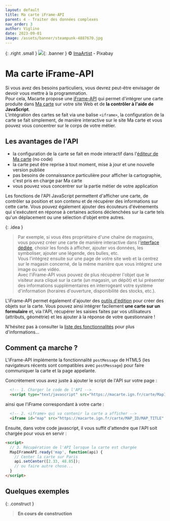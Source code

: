 ```yaml
---
layout: default
title: Ma carte iFrame-API
parent: 4 - Traiter des données complexes
nav_order: 3
author: Viglino
date: 2023-09-01
image: /assets/banner/steampunk-4887670.jpg
---
```

{: .right .small }
![](/Macarte-MI/assets/banner/steampunk-4887670.jpg){: .banner }
&copy; [ImaArtist](https://pixabay.com/fr/photos/steampunk-a%C3%A9rodrome-ancien-auto-4887670/) - Pixabay

# Ma carte iFrame-API

Si vous avez des besoins particuliers, vous devrez peut-être envisager de devoir vous mettre à la programmation.    
Pour cela, Macarte propose une [iFrame-API](https://ignf-ma-carte.github.io/mcviewer/doc/) qui permet d'intégrer une carte produite dans [Ma carte](https://macarte.ign.fr/) sur votre site Web et de **la contrôler à l'aide de JavaScript**.   
L'intégration des cartes se fait via une balise `<iframe>`, la configuration de la carte se fait simplement, de manière interactive sur le site Ma carte et vous pouvez vous concentrer sur le corps de votre métier.

## Les avantages de l'API

* la configuration de la carte se fait en mode interactif dans l'[éditeur de Ma carte](https://macarte.ign.fr/edition/carte) (no code)
* la carte peut être reprise à tout moment, mise à jour et une nouvelle version publiée
* pas besoins de connaissance particulière pour afficher la cartographie, c'est pris en charge par Ma carte
* vous pouvez vous concentrer sur la partie métier de votre application

Les fonctions de l'API JavaScript permettent d'afficher une carte, de contrôler sa position et son contenu et de récupérer des informations sur cette carte. Vous pouvez également ajouter des écouteurs d'événements qui s'exécutent en réponse à certaines actions déclenchées sur la carte tels qu'un déplacement ou une sélection d'objet entre autres.

{: .idea }
> Par exemple, si vous êtes propriétaire d'une chaîne de magasins, vous pouvez créer une carte de manière interactive dans l'[interface dédiée](https://macarte.ign.fr/edition/carte), choisir les fonds à afficher, ajouter vos données, les symboliser, ajouter une légende, des bulles, etc.   
Vous l'intégrez ensuite sur une page de votre site web et la centrez sur le magasin concerné, de la même manière que vous intégrez une image ou une vidéo.   
Avec l'iFrame-API vous pouvez de plus récupérer l'objet que le visiteur aura cliqué sur la carte (un magasin, un dépôt) et lui présenter des informations supplémentaires en interrogeant votre système d'information (horaires d'ouverture, disponibilité des stocks, etc.).

L'iFrame-API permet également d'ajouter des [outils d'édition](https://ignf-ma-carte.github.io/mcviewer/doc/api.html#addEditBar__anchor) pour créer des objets sur la carte. Vous pouvez ainsi intégrer facilement **une carte sur un formulaire** et, via l'API, récupérer les saisies faites par vos utilisateurs (attributs, géométrie) et les ajouter à la réponse de votre questionnaire !

N'hésitez pas à consulter la [liste des fonctionnalités](https://ignf-ma-carte.github.io/mcviewer/doc/api.html) pour plus d'informations...

## Comment ça marche ?

L'iFrame-API implémente la fonctionnalité `postMessage` de HTML5 (les navigateurs récents sont compatibles avec `postMessage`) pour faire communiquer la carte et la page appelante.

Concrètement vous avez juste à ajouter le script de l'API sur votre page&nbsp;:

```html
  <!-- 1. Charger le code de l'API -->
  <script type="text/javascript" src="https://macarte.ign.fr/carte/MapIFrameAPI.js"></script>
```

ainsi que l'iFrame correspondant à votre carte&nbsp;:

```html
  <!-- 2. <iframe> qui va contenir la carte a afficher -->
  <iframe id="map" src="https://macarte.ign.fr/carte/MAP_ID/MAP_TITLE" width="100%" height="400"></iframe>
```

Ensuite, dans votre code javascript, il vous suffit d'attendre que l'API soit chargée pour vous en servir&nbsp;:

```html
<script>
  // 3. Récupération de l'API lorsque la carte est chargée
  MapIFrameAPI.ready('map', function(api) {
    // Center la carte sur Paris
    api.setCenter([2.33, 48.85]);
    // ou faire autre chose...
  }
</script>
```

## Quelques exemples

{: .construct }
> **En cours de construction**

